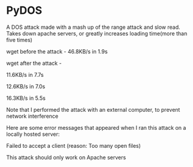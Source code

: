 # PyDOS
A DOS attack made with a mash up of the range attack and slow read. Takes down apache servers, or greatly increases loading time(more than five times)

wget before the attack - 46.8KB/s   in 1.9s

wget after the attack - 

11.6KB/s   in 7.7s

12.6KB/s   in 7.0s

16.3KB/s   in 5.5s

Note that I performed the attack with an external computer, to prevent network interference

Here are some error messages that appeared when I ran this attack on a locally hosted server:

Failed to accept a client (reason: Too many open files)

This attack should only work on Apache servers
